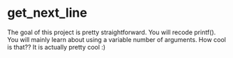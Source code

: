 # get_next_line
The goal of this project is pretty straightforward. You will recode printf().
You will mainly learn about using a variable number of arguments. How cool is that??
It is actually pretty cool :)
